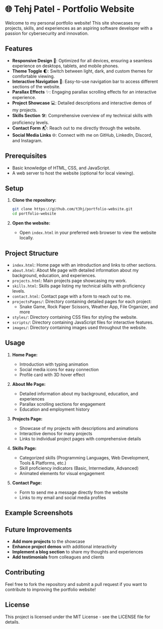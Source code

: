 # 🌐 Tehj Patel - Portfolio Website

Welcome to my personal portfolio website! This site showcases my projects, skills, and experiences as an aspiring software developer with a passion for cybersecurity and innovation.

## Features

- **Responsive Design** 📱: Optimized for all devices, ensuring a seamless experience on desktops, tablets, and mobile phones.
- **Theme Toggle** 🌓: Switch between light, dark, and custom themes for comfortable viewing.
- **Interactive Navigation** 🧭: Easy-to-use navigation bar to access different sections of the website.
- **Parallax Effects** ✨: Engaging parallax scrolling effects for an interactive experience.
- **Project Showcase** 💻: Detailed descriptions and interactive demos of my projects.
- **Skills Section** 🛠️: Comprehensive overview of my technical skills with proficiency levels.
- **Contact Form** 📬: Reach out to me directly through the website.
- **Social Media Links** 🌐: Connect with me on GitHub, LinkedIn, Discord, and Instagram.

## Prerequisites

- Basic knowledge of HTML, CSS, and JavaScript.
- A web server to host the website (optional for local viewing).

## Setup

1. **Clone the repository:**
   ```bash
   git clone https://github.com/t3hj/portfolio-website.git
   cd portfolio-website
   ```

2. **Open the website:**
   - Open `index.html` in your preferred web browser to view the website locally.

## Project Structure

- `index.html`: Home page with an introduction and links to other sections.
- `about.html`: About Me page with detailed information about my background, education, and experiences.
- `projects.html`: Main projects page showcasing my work.
- `skills.html`: Skills page listing my technical skills with proficiency levels.
- `contact.html`: Contact page with a form to reach out to me.
- `projectsPages/`: Directory containing detailed pages for each project:
  - Snake Game, Rock Paper Scissors, Weather App, File Organizer, and more
- `styles/`: Directory containing CSS files for styling the website.
- `scripts/`: Directory containing JavaScript files for interactive features.
- `images/`: Directory containing images used throughout the website.

## Usage

1. **Home Page:**
   - Introduction with typing animation
   - Social media icons for easy connection
   - Profile card with 3D hover effect

2. **About Me Page:**
   - Detailed information about my background, education, and experiences
   - Parallax scrolling sections for engagement
   - Education and employment history

3. **Projects Page:**
   - Showcase of my projects with descriptions and animations
   - Interactive demos for many projects
   - Links to individual project pages with comprehensive details

4. **Skills Page:**
   - Categorized skills (Programming Languages, Web Development, Tools & Platforms, etc.)
   - Skill proficiency indicators (Basic, Intermediate, Advanced)
   - Animated elements for visual engagement

5. **Contact Page:**
   - Form to send me a message directly from the website
   - Links to my email and social media profiles

## Example Screenshots

<!-- Consider adding actual screenshots of your portfolio pages here -->

## Future Improvements

- **Add more projects** to the showcase
- **Enhance project demos** with additional interactivity
- **Implement a blog section** to share my thoughts and experiences
- **Add testimonials** from colleagues and clients

## Contributing

Feel free to fork the repository and submit a pull request if you want to contribute to improving the portfolio website!

## License

This project is licensed under the MIT License - see the LICENSE file for details.
